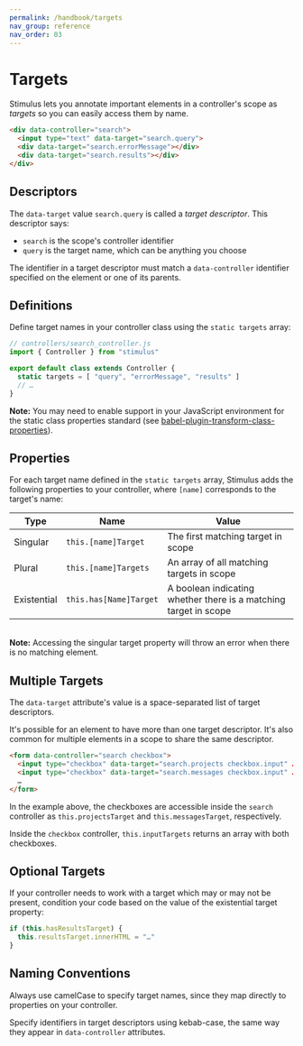 ```yaml
---
permalink: /handbook/targets
nav_group: reference
nav_order: 03
---
```


# Targets

Stimulus lets you annotate important elements in a controller's scope as _targets_ so you can easily access them by name.

```html
<div data-controller="search">
  <input type="text" data-target="search.query">
  <div data-target="search.errorMessage"></div>
  <div data-target="search.results"></div>
</div>
```

## Descriptors

The `data-target` value `search.query` is called a _target descriptor_. This descriptor says:
* `search` is the scope's controller identifier
* `query` is the target name, which can be anything you choose

The identifier in a target descriptor must match a `data-controller` identifier specified on the element or one of its parents.

## Definitions

Define target names in your controller class using the `static targets` array:

```js
// controllers/search_controller.js
import { Controller } from "stimulus"

export default class extends Controller {
  static targets = [ "query", "errorMessage", "results" ]
  // …
}
```

**Note:** You may need to enable support in your JavaScript environment for the static class properties standard (see [babel-plugin-transform-class-properties](https://babeljs.io/docs/en/babel-plugin-transform-class-properties/)).

## Properties

For each target name defined in the `static targets` array, Stimulus adds the following properties to your controller, where `[name]` corresponds to the target's name:

Type        | Name                   | Value
----------- | ---------------------- | -----
Singular    | `this.[name]Target`    | The first matching target in scope
Plural      | `this.[name]Targets`   | An array of all matching targets in scope
Existential | `this.has[Name]Target` | A boolean indicating whether there is a matching target in scope

<br>**Note:** Accessing the singular target property will throw an error when there is no matching element.

## Multiple Targets

The `data-target` attribute's value is a space-separated list of target descriptors.

It's possible for an element to have more than one target descriptor. It's also common for multiple elements in a scope to share the same descriptor.

```html
<form data-controller="search checkbox">
  <input type="checkbox" data-target="search.projects checkbox.input" …>
  <input type="checkbox" data-target="search.messages checkbox.input" …>
  …
</form>
```

In the example above, the checkboxes are accessible inside the `search` controller as `this.projectsTarget` and `this.messagesTarget`, respectively.

Inside the `checkbox` controller, `this.inputTargets` returns an array with both checkboxes.

## Optional Targets

If your controller needs to work with a target which may or may not be present, condition your code based on the value of the existential target property:

```js
if (this.hasResultsTarget) {
  this.resultsTarget.innerHTML = "…"
}
```

## Naming Conventions

Always use camelCase to specify target names, since they map directly to properties on your controller.

Specify identifiers in target descriptors using kebab-case, the same way they appear in `data-controller` attributes.
